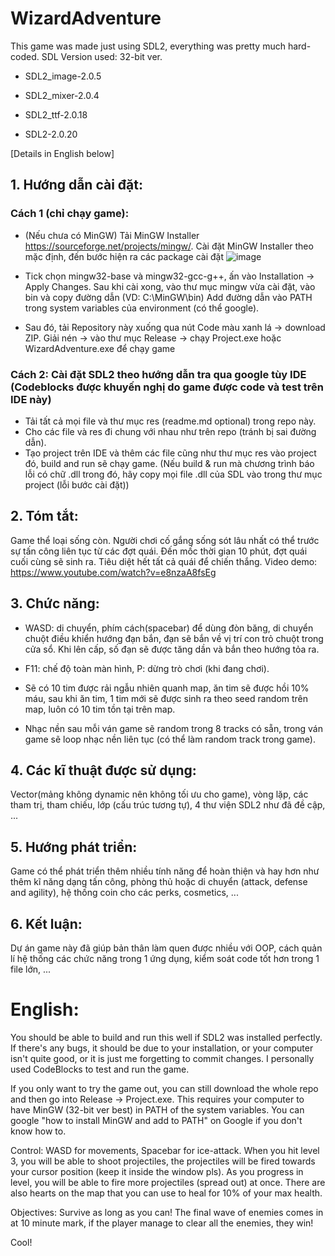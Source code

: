 # WizardAdventure
This game was made just using SDL2, everything was pretty much hard-coded.
SDL Version used: 32-bit ver.

  - SDL2_image-2.0.5
  
  - SDL2_mixer-2.0.4
  
  - SDL2_ttf-2.0.18
  
  - SDL2-2.0.20

[Details in English below]


## 1. Hướng dẫn cài đặt: 

### Cách 1 (chỉ chạy game): 

   -  (Nếu chưa có MinGW) Tải MinGW Installer https://sourceforge.net/projects/mingw/. Cài đặt MinGW Installer theo mặc định, đến bước hiện ra các package cài đặt ![image](https://user-images.githubusercontent.com/100185885/169244183-c14b2136-78b2-435f-82ec-7917693660b4.png) 
   -  Tick chọn mingw32-base và mingw32-gcc-g++, ấn vào Installation -> Apply Changes. Sau khi cài xong, vào thư mục mingw vừa cài đặt, vào bin và copy đường dẫn (VD: C:\MinGW\bin) Add đường dẫn vào PATH trong system variables của environment (có thể google).

   -  Sau đó, tải Repository này xuống qua nút Code màu xanh lá -> download ZIP. Giải nén -> vào thư mục Release -> chạy Project.exe hoặc WizardAdventure.exe để chạy game


### Cách 2: Cài đặt SDL2 theo hướng dẫn tra qua google tùy IDE (Codeblocks được khuyến nghị do game được code và test trên IDE này)
  - Tải tất cả mọi file và thư mục res (readme.md optional) trong repo này. 
  - Cho các file và res đi chung với nhau như trên repo (tránh bị sai đường dẫn). 
  - Tạo project trên IDE và thêm các file cũng như thư mục res vào project đó, build and run sẽ chạy game. (Nếu build & run mà chương trình báo lỗi có chữ .dll trong đó, hãy copy mọi file .dll của SDL vào trong thư mục project (lỗi bước cài đặt))



## 2. Tóm tắt: 

  Game thể loại sống còn. Người chơi cố gắng sống sót lâu nhất có thể trước sự tấn công liên tục từ các đợt quái. Đến mốc thời gian 10 phút, đợt quái cuối cùng sẽ sinh ra. Tiêu diệt hết tất cả quái để chiến thắng.
  Video demo: https://www.youtube.com/watch?v=e8nzaA8fsEg
  

## 3. Chức năng:

  - WASD:  di chuyển, phím cách(spacebar) để dùng đòn băng, di chuyển chuột điều khiển hướng đạn bắn, đạn sẽ bắn về vị trí con trỏ chuột trong cửa sổ. Khi lên cấp, số đạn sẽ được tăng dần và bắn theo hướng tỏa ra.
  
  - F11: chế độ toàn màn hình, P: dừng trò chơi (khi đang chơi).
  
  - Sẽ có 10 tim được rải ngẫu nhiên quanh map, ăn tim sẽ được hồi 10% máu, sau khi ăn tim, 1 tim mới sẽ được sinh ra theo seed random trên map, luôn có 10 tim tồn tại trên map.
  
  - Nhạc nền sau mỗi ván game sẽ random trong 8 tracks có sẵn, trong ván game sẽ loop nhạc nền liên tục (có thể làm random track trong game).


## 4. Các kĩ thuật được sử dụng: 
  Vector(mảng không dynamic nên không tối ưu cho game), vòng lặp, các tham trị, tham chiếu, lớp (cấu trúc tương tự), 4 thư viện SDL2 như đã đề cập, ...


## 5. Hướng phát triển: 
  Game có thể phát triển thêm nhiều tính năng để hoàn thiện và hay hơn như thêm kĩ năng dạng tấn công, phòng thủ hoặc di chuyển (attack, defense and agility), hệ thống coin cho các perks, cosmetics, ...


## 6. Kết luận: 
  Dự án game này đã giúp bản thân làm quen được nhiều với OOP, cách quản lí hệ thống các chức năng trong 1 ứng dụng, kiểm soát code tốt hơn trong 1 file lớn, ...
  


# English:

  You should be able to build and run this well if SDL2 was installed perfectly. If there's any bugs, it should be due to your installation, or your computer isn't quite good, or it is just me forgetting to commit changes.
  I personally used CodeBlocks to test and run the game.

  If you only want to try the game out, you can still download the whole repo and then go into Release -> Project.exe. This requires your computer to have MinGW (32-bit ver best) in PATH of the system variables. You can google "how to install MinGW and add to PATH" on Google if you don't know how to.

  Control: WASD for movements, Spacebar for ice-attack. When you hit level 3, you will be able to shoot projectiles, the projectiles will be fired towards your cursor position (keep it inside the window pls). As you progress in level, you will be able to fire more projectiles (spread out) at once. There are also hearts on the map that you can use to heal for 10% of your max health.

  Objectives: Survive as long as you can! The final wave of enemies comes in at 10 minute mark, if the player manage to clear all the enemies, they win!

  Cool!
